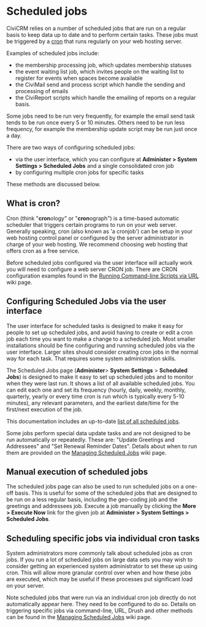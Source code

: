 # Scheduled jobs

CiviCRM relies on a number of scheduled jobs that are run on a regular
basis to keep data up to date and to perform certain tasks. These jobs
must be triggered by a [cron](http://en.wikipedia.org/wiki/Cron) that
runs regularly on your web hosting server.

Examples of scheduled jobs include:

-   the membership processing job, which updates membership statuses
-   the event waiting list job, which invites people on the waiting list
    to register for events when spaces become available
-   the CiviMail send and process script which handle the sending and
    processing of emails
-   the CiviReport scripts which handle the emailing of reports on a
    regular basis.

Some jobs need to be run very frequently, for example the email send
task tends to be run once every 5 or 10 minutes. Others need to be run
less frequency, for example the membership update script may be run just
once a day.

There are two ways of configuring scheduled jobs:

-   via the user interface, which you can configure at **Administer >
    System Settings > Scheduled Jobs** and a single consolidated cron
    job
-   by configuring multiple cron jobs for specific tasks

These methods are discussed below.


## What is cron?

Cron (think "**cron**ology" or "**cron**ograph") is a time-based
automatic scheduler that triggers certain programs to run on your web
server. Generally speaking, cron (also known as 'a cronjob') can be
setup in your web hosting control panel or configured by the server
administrator in charge of your web hosting. We recommend choosing web
hosting that offers cron as a free service.

Before scheduled jobs configured via the user interface will actually
work you will need to configure a web server CRON job. There are CRON
configuration examples found in the [Running Command-line Scripts via
URL](http://wiki.civicrm.org/confluence/display/CRMDOC/Running+Command-line+Scripts+via+URL) wiki
page.


## Configuring Scheduled Jobs via the user interface

The user interface for scheduled tasks is designed to make it easy for
people to set up scheduled jobs, and avoid having to create or edit a
cron job each time you want to make a change to a scheduled job. Most
smaller installations should be fine configuring and running scheduled
jobs via the user interface. Larger sites should consider creating cron
jobs in the normal way for each task. That requires some system
administration skills.

The Scheduled Jobs page (**Administer**> **System Settings** >
**Scheduled Jobs**) is designed to make it easy to set up scheduled jobs
and to monitor when they were last run. It shows a list of all available scheduled
jobs. You can edit each one and set its frequency (hourly, daily, weekly, monthly, quarterly, yearly or every time cron is run which is typically every 5-10 minutes), any relevant parameters, and the earliest date/time for the first/next execution of the job.

This documentation includes an up-to-date [list of all scheduled jobs](scheduled-jobs).

Some jobs perform special data update tasks and are not designed to be
run automatically or repeatedly. These are: "Update Greetings and
Addressees" and "Set Renewal Reminder Dates". Details about when to run
them are provided on the [Managing Scheduled
Jobs](http://wiki.civicrm.org/confluence/display/CRMDOC/Managing+Scheduled+Jobs)
wiki page.



## Manual execution of scheduled jobs

The scheduled jobs page can also be used to run scheduled jobs on a one-off basis. This is useful for some of the scheduled jobs that are
designed to be run on a less regular basis, including the geo-coding job
and the greetings and addressees job. Execute a job manually by
clicking the **More > Execute Now** link for the given job
at **Administer > System Settings > Scheduled Jobs**.



## Scheduling specific jobs via individual cron tasks

System administrators more commonly talk about scheduled jobs as cron
jobs. If you run a lot of scheduled jobs on large data sets you may wish
to consider getting an experienced system administrator to set these up
using cron.  This will allow more granular control over when and how
these jobs are executed, which may be useful if these processes put
significant load on your server.

Note scheduled jobs that were run via an individual cron job directly do
not automatically appear here. They need to be configured to do so.
Details on triggering specific jobs via command-line, URL, Drush and
other methods can be found in the [Managing Scheduled
Jobs](http://wiki.civicrm.org/confluence/display/CRMDOC/Managing+Scheduled+Jobs)
wiki page.
